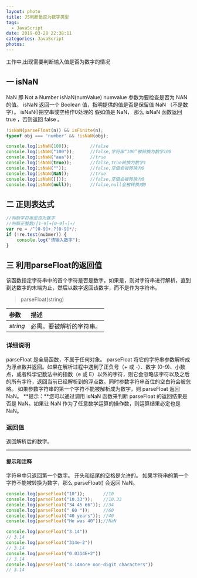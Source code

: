 ```yaml
---
layout: photo
title: JS判断是否为数字类型
tags:
  - JavaScript
date: 2019-03-28 22:38:11
categories: JavaScript
photos:
---
```

工作中,出现需要判断输入值是否为数字的情况
<!--more-->
## 一 isNaN
NaN 即 Not a Number
isNaN(numValue) numvalue 参数为要检查是否为 NAN 的值。
isNaN 返回一个 Boolean 值，指明提供的值是否是保留值 NaN （不是数字）。
isNaN()把空串或空格作0处理的
假如值是 NaN， 那么 isNaN 函数返回 true ，否则返回 false 。

```javascript
!isNaN(parseFloat(n)) && isFinite(n);
typeof obj === 'number' && !isNaN(obj);

console.log(isNaN(100));        //false
console.log(isNaN("100"));      //false,字符串“100”被转换为数字100
console.log(isNaN("aaa"));      //true
console.log(isNaN(true));       //false,true转换为数字1
console.log(isNaN(""));         //false,空值会被转换为0
console.log(isNaN(NaN));        //true
console.log(isNaN([]));         //false,空值会被转换为0
console.log(isNaN(null));       //false,null会被转换成0
```

## 二 正则表达式
```javascript
//判断字符串是否为数字
//判断正整数/[1−9]+[0−9]∗]∗/ 
var re = /^[0-9]+.?[0-9]*/;
if (!re.test(nubmer)) { 
	console.log("请输入数字"); 
} 
```

## 三 利用parseFloat的返回值
该函数指定字符串中的首个字符是否是数字。如果是，则对字符串进行解析，直到到达数字的末端为止，然后以数字返回该数字，而不是作为字符串。

> parseFloat(string)

| 参数     | 描述                     |
| :------- | :----------------------- |
| *string* | 必需。要被解析的字符串。 |

### 详细说明

parseFloat 是全局函数，不属于任何对象。
parseFloat 将它的字符串参数解析成为浮点数并返回。如果在解析过程中遇到了正负号（+ 或 -）、数字 (0-9)、小数点，或者科学记数法中的指数（e 或 E）以外的字符，则它会忽略该字符以及之后的所有字符，返回当前已经解析到的浮点数。同时参数字符串首位的空白符会被忽略。
如果参数字符串的第一个字符不能被解析成为数字，则 parseFloat 返回 NaN。
**提示：**您可以通过调用 isNaN 函数来判断 parseFloat 的返回结果是否是 NaN。如果让 NaN 作为了任意数学运算的操作数，则运算结果必定也是 NaN。

### 返回值

返回解析后的数字。

---------

#### 提示和注释

字符串中只返回第一个数字。
开头和结尾的空格是允许的。
如果字符串的第一个字符不能被转换为数字，那么 parseFloat() 会返回 NaN。

```javascript
console.log(parseFloat("10"));       //10
console.log(parseFloat("10.33"));    //10.33
console.log(parseFloat("34 45 66")); //34
console.log(parseFloat(" 60 "));     //60
console.log(parseFloat("40 years")); //40
console.log(parseFloat("He was 40"));//NaN 

console.log(parseFloat("3.14"))
// 3.14
console.log(parseFloat("314e-2")) 
// 3.14
console.log(parseFloat("0.0314E+2")) 
// 3.14
console.log(parseFloat("3.14more non-digit characters")) 
// 3.14
```